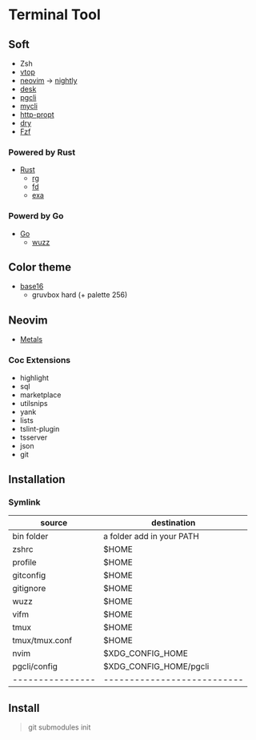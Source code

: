 # Terminal Tool

## Soft

- Zsh
- [vtop](https://github.com/MrRio/vtop)
- [neovim](https://neovim.io/) -> [nightly](https://github.com/neovim/neovim/releases)
- [desk](https://github.com/jamesob/desk)
- [pgcli](https://www.pgcli.com/)
- [mycli](https://www.mycli.net/)
- [http-propt](https://github.com/eliangcs/http-prompt)
- [dry](https://moncho.github.io/dry/)
- [Fzf](https://github.com/junegunn/fzf)

### Powered by Rust

- [Rust](https://www.rust-lang.org/)
  - [rg](https://github.com/BurntSushi/ripgrep)
  - [fd](https://github.com/sharkdp/fd)
  - [exa](https://github.com/ogham/exa)

### Powerd by Go

- [Go](https://golang.org/)
  - [wuzz](https://github.com/asciimoo/wuzz)

## Color theme

- [base16](https://github.com/chriskempson/base16)
  - gruvbox hard (+ palette 256)

## Neovim

- [Metals](https://scalameta.org/metals/docs/editors/vim.html)

### Coc Extensions

- highlight
- sql
- marketplace
- utilsnips
- yank
- lists
- tslint-plugin
- tsserver
- json
- git

## Installation

### Symlink

| source         | destination               |
|----------------|---------------------------|
| bin folder     | a folder add in your PATH |
| zshrc          | $HOME                     |
| profile        | $HOME                     |
| gitconfig      | $HOME                     |
| gitignore      | $HOME                     |
| wuzz           | $HOME                     |
| vifm           | $HOME                     |
| tmux           | $HOME                     |
| tmux/tmux.conf | $HOME                     |
| nvim           | $XDG_CONFIG_HOME          |
| pgcli/config   | $XDG_CONFIG_HOME/pgcli    |
|----------------|---------------------------|


## Install

> git submodules init

